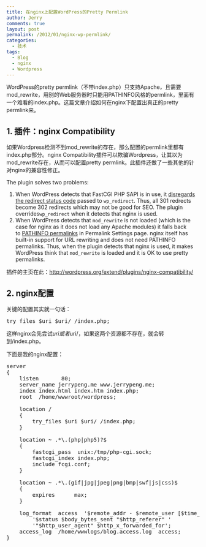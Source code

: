 ```yaml
---
title: 在nginx上配置WordPress的Pretty Permlink
author: Jerry
comments: true
layout: post
permalink: /2012/01/nginx-wp-permlink/
categories:
  - 技术
tags:
  - Blog
  - nginx
  - Wordpress
---
```

WordPress的pretty permlink（不带index.php）只支持Apache，且需要mod_rewrite，用别的Web服务器时只能用PATHINFO风格的permlink，里面有一个难看的index.php。这篇文章介绍如何在nginx下配置出真正的pretty permlink来。

## 1. 插件：nginx Compatibility

如果Wordpress检测不到mod\_rewrite的存在，那么配置的permlink里都有index.php部分。nginx Compatibility插件可以欺骗Wordpress，让其以为mod\_rewrite存在，从而可以配置pretty permlink。此插件还做了一些其他的针对nginx的兼容性修正。

The plugin solves two problems:

1.  When WordPress detects that FastCGI PHP SAPI is in use, it <a href="http://blog.sjinks.pro/wordpress/510-wordpress-fastcgi-and-301-redirect/" rel="nofollow">disregards the redirect status code</a> passed to `wp_redirect`. Thus, all 301 redrects become 302 redirects which may not be good for SEO. The plugin overrides`wp_redirect` when it detects that nginx is used.
2.  When WordPress detects that `mod_rewrite` is not loaded (which is the case for nginx as it does not load any Apache modules) it falls back to <a href="http://codex.wordpress.org/Using_Permalinks#PATHINFO:_.22Almost_Pretty.22" rel="nofollow">PATHINFO permalinks</a> in Permalink Settings page. nginx itself has built-in support for URL rewriting and does not need PATHINFO permalinks. Thus, when the plugin detects that nginx is used, it makes WordPress think that `mod_rewrite` is loaded and it is OK to use pretty permalinks.

插件的主页在此：<http://wordpress.org/extend/plugins/nginx-compatibility/>

## 2. nginx配置

关键的配置其实就一句话：

<pre lang="c">try_files $uri $uri/ /index.php;
</pre>

这样nginx会先尝试$uri或者$uri/，如果这两个资源都不存在，就会转到/index.php。

下面是我的nginx配置：

<pre lang="c">server
{
    listen       80;
    server_name jerrypeng.me www.jerrypeng.me;
    index index.html index.htm index.php;
    root  /home/wwwroot/wordpress;

    location /
    {
        try_files $uri $uri/ /index.php;
    }

    location ~ .*\.(php|php5)?$
    {
        fastcgi_pass  unix:/tmp/php-cgi.sock;
        fastcgi_index index.php;
        include fcgi.conf;
    }

    location ~ .*\.(gif|jpg|jpeg|png|bmp|swf|js|css)$
    {
        expires      max;
    }

    log_format  access  '$remote_addr - $remote_user [$time_local] "$request" '
        '$status $body_bytes_sent "$http_referer" '
        '"$http_user_agent" $http_x_forwarded_for';
    access_log  /home/wwwlogs/blog.access.log  access;
}
</pre>